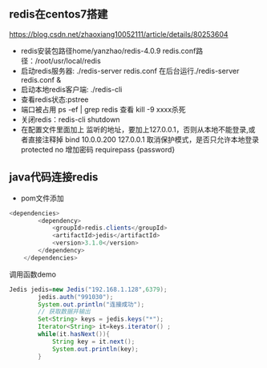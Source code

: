 ## redis在centos7搭建
https://blog.csdn.net/zhaoxiang10052111/article/details/80253604
+ redis安装包路径home/yanzhao/redis-4.0.9
redis.conf路径：/root/usr/local/redis
+ 启动redis服务器: ./redis-server redis.conf
在后台运行./redis-server redis.conf & 
+ 启动本地redis客户端: ./redis-cli 
+ 查看redis状态:pstree
+ 端口被占用
ps -ef | grep redis 查看
kill -9 xxxx杀死
+ 关闭redis：redis-cli shutdown
+ 在配置文件里面加上
监听的地址，要加上127.0.0.1，否则从本地不能登录,或者直接注释掉
bind 10.0.0.200 127.0.0.1
取消保护模式，是否只允许本地登录
protected no
增加密码
requirepass {password}
## java代码连接redis
+ pom文件添加
```java
<dependencies>
        <dependency>
            <groupId>redis.clients</groupId>
            <artifactId>jedis</artifactId>
            <version>3.1.0</version>
        </dependency>
    </dependencies>
```
调用函数demo
```java
Jedis jedis=new Jedis("192.168.1.128",6379);
        jedis.auth("991030");
        System.out.println("连接成功");
        // 获取数据并输出
        Set<String> keys = jedis.keys("*");
        Iterator<String> it=keys.iterator() ;
        while(it.hasNext()){
            String key = it.next();
            System.out.println(key);
        }
```
